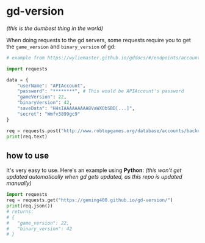 # gd-version

*(this is the dumbest thing in the world)*

When doing requests to the gd servers, some requests require you to get the `game_version` and `binary_version` of gd:

```py
# example from https://wyliemaster.github.io/gddocs/#/endpoints/accounts/backupGJAccountNew

import requests

data = {
    "userName": "APIAccount",
    "password": "********", # This would be APIAccount's password
    "gameVersion": 22,
    "binaryVersion": 42,
    "saveData": "H4sIAAAAAAAAA8VaWXObSBD[...]",
    "secret": "Wmfv3899gc9"
}

req = requests.post("http://www.robtopgames.org/database/accounts/backupGJAccountNew.php", data=data)
print(req.text)
```

## how to use

It's very easy to use. Here's an example using **Python**: *(this won't get updated automatically when gd gets updated, as this repo is updated manually)*

```py
import requests
req = requests.get("https://geming400.github.io/gd-version/")
print(req.json())
# returns:
# {
#   "game_version": 22,
#   "binary_version": 42
# }
```
